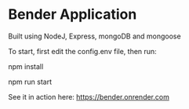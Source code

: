 # Bender Application

Built using NodeJ, Express, mongoDB and mongoose

To start, first edit the config.env file, then run:

npm install

npm run start

See it in action here:
https://bender.onrender.com
